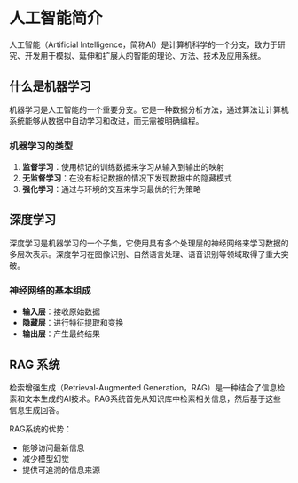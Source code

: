 # 人工智能简介

人工智能（Artificial Intelligence，简称AI）是计算机科学的一个分支，致力于研究、开发用于模拟、延伸和扩展人的智能的理论、方法、技术及应用系统。

## 什么是机器学习

机器学习是人工智能的一个重要分支。它是一种数据分析方法，通过算法让计算机系统能够从数据中自动学习和改进，而无需被明确编程。

### 机器学习的类型

1. **监督学习**：使用标记的训练数据来学习从输入到输出的映射
2. **无监督学习**：在没有标记数据的情况下发现数据中的隐藏模式
3. **强化学习**：通过与环境的交互来学习最优的行为策略

## 深度学习

深度学习是机器学习的一个子集，它使用具有多个处理层的神经网络来学习数据的多层次表示。深度学习在图像识别、自然语言处理、语音识别等领域取得了重大突破。

### 神经网络的基本组成

- **输入层**：接收原始数据
- **隐藏层**：进行特征提取和变换
- **输出层**：产生最终结果

## RAG 系统

检索增强生成（Retrieval-Augmented Generation，RAG）是一种结合了信息检索和文本生成的AI技术。RAG系统首先从知识库中检索相关信息，然后基于这些信息生成回答。

RAG系统的优势：
- 能够访问最新信息
- 减少模型幻觉
- 提供可追溯的信息来源